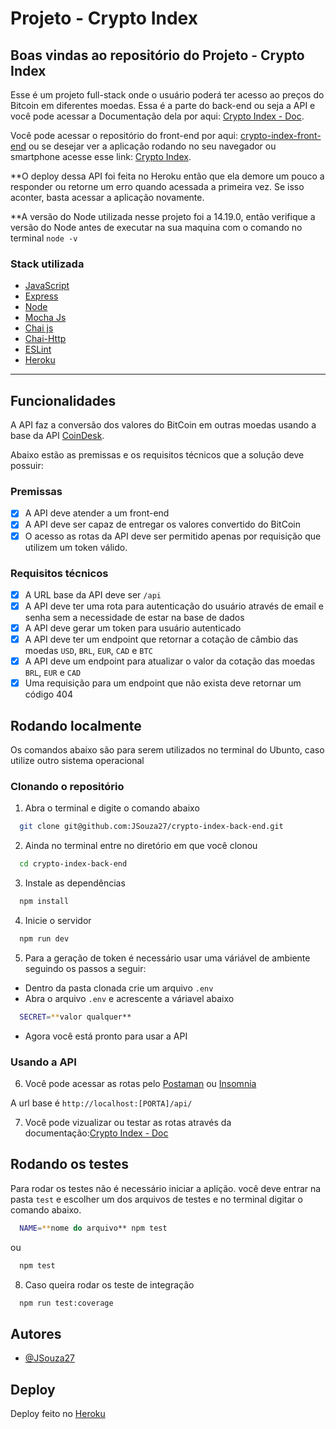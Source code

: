 # Projeto - Crypto Index

## Boas vindas ao repositório do Projeto - Crypto Index

Esse é um projeto full-stack onde o usuário poderá ter acesso
ao preços do Bitcoin em diferentes moedas.
Essa é a parte do back-end ou seja a API e você pode acessar a Documentação
dela por aqui: [Crypto Index - Doc](https://crypto-index-back-end.herokuapp.com/api/docs/).

Você pode acessar o repositório do front-end por aqui: [crypto-index-front-end](https://github.com/JSouza27/crypto-index-front-end)
ou se desejar ver a aplicação rodando no seu navegador ou smartphone
acesse esse link: [Crypto Index](https://crypto-index-front-end.vercel.app/login).

**O deploy dessa API foi feita no Heroku então que ela demore um pouco a responder ou retorne um erro quando acessada
a primeira vez. Se isso aconter, basta acessar a aplicação novamente.

**A versão do Node utilizada nesse projeto foi a 14.19.0, então verifique a versão do Node antes de executar na sua maquina
com o comando no terminal `node -v`

### Stack utilizada

- [JavaScript](https://developer.mozilla.org/pt-BR/docs/Web/JavaScript)
- [Express](https://expressjs.com/pt-br/)
- [Node](https://nodejs.dev/)
- [Mocha Js](https://mochajs.org/)
- [Chai js](https://www.chaijs.com/)
- [Chai-Http](https://www.chaijs.com/plugins/chai-http/)
- [ESLint](https://eslint.org/)
- [Heroku](https://www.heroku.com)


---




## Funcionalidades

A API faz a conversão dos valores do BitCoin em outras moedas
usando a base da API [CoinDesk](https://www.coindesk.com/).

Abaixo estão as premissas e os requisitos técnicos que a solução
deve possuir:

### Premissas

- [x] A API deve atender a um front-end
- [x] A API deve ser capaz de entregar os valores convertido do BitCoin
- [x] O acesso as rotas da API deve ser permitido apenas por requisição
que utilizem um token válido.

### Requisitos técnicos

- [x] A URL base da API deve ser `/api`
- [x] A API deve ter uma rota para autenticação do usuário através de email e senha
sem a necessidade de estar na base de dados
- [x] A API deve gerar um token para usuário autenticado
- [x] A API deve ter um endpoint que retornar a cotação de câmbio das moedas `USD`,
`BRL`, `EUR`, `CAD` e `BTC`
- [x] A API deve um endpoint para atualizar o valor da cotação das moedas
`BRL`, `EUR` e `CAD`
- [x] Uma requisição para um endpoint que não exista deve retornar um código 404
## Rodando localmente

Os comandos abaixo são para serem utilizados no terminal 
do Ubunto, caso utilize outro sistema operacional 

### Clonando o repositório

1. Abra o terminal e digite o comando abaixo

```bash
  git clone git@github.com:JSouza27/crypto-index-back-end.git
```

2. Ainda no terminal entre no diretório em que você clonou

```bash
  cd crypto-index-back-end
```

3. Instale as dependências

```bash
  npm install
```

4. Inicie o servidor

```bash
  npm run dev
```

5. Para a geração de token é necessário usar uma váriável de ambiente
seguindo os passos a seguir:

- Dentro da pasta clonada crie um arquivo `.env`
- Abra o arquivo `.env` e acrescente a váriavel abaixo

```bash
  SECRET=**valor qualquer**
```
- Agora você está pronto para usar a API

### Usando a API

6. Você pode acessar as rotas pelo [Postaman](https://www.postman.com/)
ou [Insomnia](https://insomnia.rest/download)

A url base é `http://localhost:[PORTA]/api/`

7. Você pode vizualizar ou testar as rotas através da documentação:[Crypto Index - Doc](https://crypto-index-back-end.herokuapp.com/api/docs/)
## Rodando os testes

Para rodar os testes não é necessário iniciar a aplição.
você deve entrar na pasta `test` e escolher um dos arquivos de testes
e no terminal digitar o comando abaixo.


```bash
  NAME=**nome do arquivo** npm test
```
ou

```bash
  npm test
```

8. Caso queira rodar os teste de integração

```bash
  npm run test:coverage
```

## Autores

- [@JSouza27](https://github.com/JSouza27)


## Deploy

Deploy feito no [Heroku](https://www.heroku.com)
